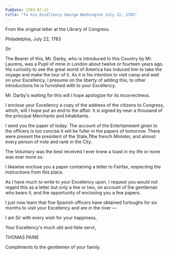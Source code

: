 ```yaml
---
PubDate: 1783-07-22
title: "To his Excellency George Washington July 22, 1783"
---
```


   From the original letter at the Library of Congress.
   
   Philadelphia, July 22, 1783

   Sir

   The Bearer of this, Mr. Darby, who is introduced to this Country by Mr.
   Laurens, was a Pupil of mine in London about twelve or fourteen years ago.
   His curiosity to see the great world of America has induced him to take
   the voyage and make the tour of it. As it is his intention to visit camp
   and wait on your Excellency, I presume on the liberty of adding this, to
   other introductions he is furnished with to your Excellency.

   Mr. Darby's waiting for this will I hope apologize for its incorrectness.

   I enclose your Excellency a copy of the address of the citizens to
   Congress, which, will I hope put an end to the affair. It is signed by
   near a thousand of the principal Merchants and Inhabitants.

   I send you the paper of today. The account of the Entertainment given to
   the officers is too concise it will be fuller in the papers of tomorrow.
   There were present the president of the State,Tthe french Minister, and
   almost every person of note and rank in the City. 
   
   The Voluntary was the best received I ever knew a toast in my life or none was ever more so.

   I likewise enclose you a paper containing a letter to Fairfax, respecting
   the instructions from this place.

   As I have much to write to your Excellency upon, I request you would not
   regard this as a letter but only a line or two, on account of the
   gentleman who bears it, and the opportunity of enclosing you a few papers.

   I just now learn that five Spanish officers have obtained furloughs for
   six months to visit your Excellency and are in the river &mdash;

   I am Sir with every wish for your happiness,

   Your Excellency's much obt and hble servt,

   THOMAS PAINE

   Compliments to the gentlemen of your family.
